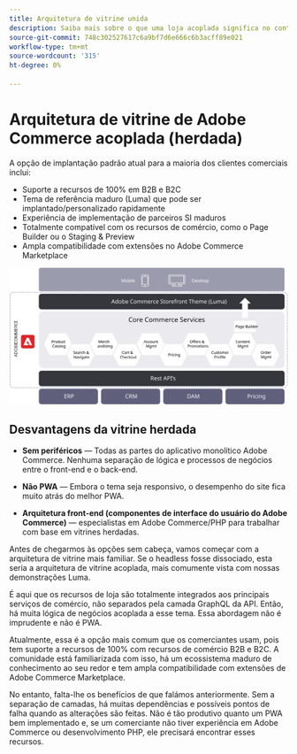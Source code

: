 ```yaml
---
title: Arquitetura de vitrine unida
description: Saiba mais sobre o que uma loja acoplada significa no contexto de arquiteturas de Adobe Commerce sem periféricos.
source-git-commit: 748c302527617c6a9bf7d6e666c6b3acff89e021
workflow-type: tm+mt
source-wordcount: '315'
ht-degree: 0%

---
```



# Arquitetura de vitrine de Adobe Commerce acoplada (herdada)

A opção de implantação padrão atual para a maioria dos clientes comerciais inclui:

- Suporte a recursos de 100% em B2B e B2C
- Tema de referência maduro (Luma) que pode ser implantado/personalizado rapidamente
- Experiência de implementação de parceiros SI maduros
- Totalmente compatível com os recursos de comércio, como o Page Builder ou o Staging &amp; Preview
- Ampla compatibilidade com extensões no Adobe Commerce Marketplace

![Diagrama mostrando uma arquitetura de vitrine de Adobe Commerce acoplada](../../../assets/playbooks/coupled-storefront-architecture.svg)

## Desvantagens da vitrine herdada

- **Sem periféricos** — Todas as partes do aplicativo monolítico Adobe Commerce. Nenhuma separação de lógica e processos de negócios entre o front-end e o back-end.

- **Não PWA** — Embora o tema seja responsivo, o desempenho do site fica muito atrás do melhor PWA.

- **Arquitetura front-end (componentes de interface do usuário do Adobe Commerce)** — especialistas em Adobe Commerce/PHP para trabalhar com base em vitrines herdadas.

Antes de chegarmos às opções sem cabeça, vamos começar com a arquitetura de vitrine mais familiar. Se o headless fosse dissociado, esta seria a arquitetura de vitrine acoplada, mais comumente vista com nossas demonstrações Luma.

É aqui que os recursos de loja são totalmente integrados aos principais serviços de comércio, não separados pela camada GraphQL da API. Então, há muita lógica de negócios acoplada a esse tema. Essa abordagem não é imprudente e não é PWA.

Atualmente, essa é a opção mais comum que os comerciantes usam, pois tem suporte a recursos de 100% com recursos de comércio B2B e B2C. A comunidade está familiarizada com isso, há um ecossistema maduro de conhecimento ao seu redor e tem ampla compatibilidade com extensões de Adobe Commerce Marketplace.

No entanto, falta-lhe os benefícios de que falámos anteriormente. Sem a separação de camadas, há muitas dependências e possíveis pontos de falha quando as alterações são feitas. Não é tão produtivo quanto um PWA bem implementado e, se um comerciante não tiver experiência em Adobe Commerce ou desenvolvimento PHP, ele precisará encontrar esses recursos.
